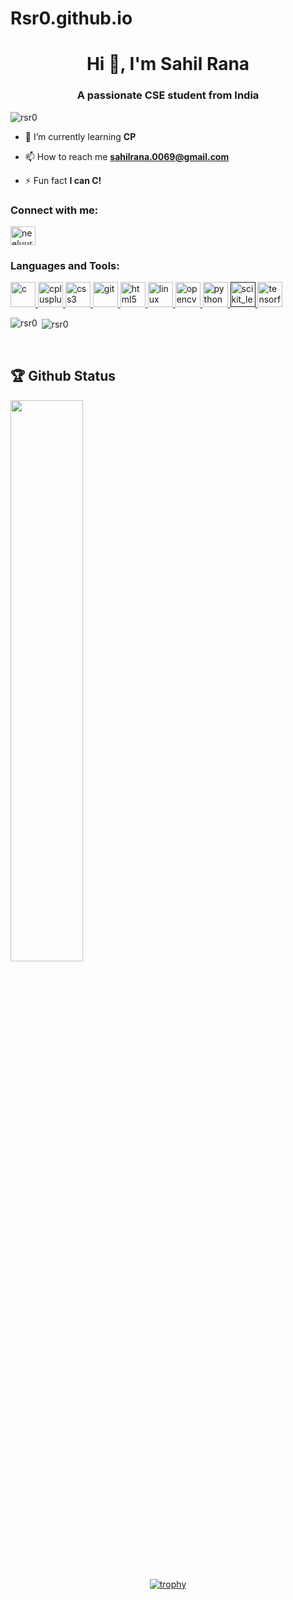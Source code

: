 # Rsr0.github.io

<h1 align="center">Hi 👋, I'm Sahil Rana</h1>
<h3 align="center">A passionate CSE student from India</h3>

<p align="left"> <img src="https://komarev.com/ghpvc/?username=rsr0" alt="rsr0" /> </p>

- 🌱 I’m currently learning **CP**

- 📫 How to reach me **sahilrana.0069@gmail.com**

- ⚡ Fun fact **I can C!**

<p align="left">
<h3 align="left">Connect with me:</h3>
<a href="https://www.leetcode.com/neeluurana" target="blank"><img align="center" src="https://cdn.jsdelivr.net/npm/simple-icons@3.0.1/icons/leetcode.svg" alt="neeluurana" height="30" width="40" /></a>
</p>

<h3 align="left">Languages and Tools:</h3>
<p align="left"> <a href="https://www.cprogramming.com/" target="_blank"> <img src="https://devicons.github.io/devicon/devicon.git/icons/c/c-original.svg" alt="c" width="40" height="40"/> </a> <a href="https://www.w3schools.com/cpp/" target="_blank"> <img src="https://devicons.github.io/devicon/devicon.git/icons/cplusplus/cplusplus-original.svg" alt="cplusplus" width="40" height="40"/> </a> <a href="https://www.w3schools.com/css/" target="_blank"> <img src="https://devicons.github.io/devicon/devicon.git/icons/css3/css3-original-wordmark.svg" alt="css3" width="40" height="40"/> </a> <a href="https://git-scm.com/" target="_blank"> <img src="https://www.vectorlogo.zone/logos/git-scm/git-scm-icon.svg" alt="git" width="40" height="40"/> </a> <a href="https://www.w3.org/html/" target="_blank"> <img src="https://devicons.github.io/devicon/devicon.git/icons/html5/html5-original-wordmark.svg" alt="html5" width="40" height="40"/> </a> <a href="https://www.linux.org/" target="_blank"> <img src="https://devicons.github.io/devicon/devicon.git/icons/linux/linux-original.svg" alt="linux" width="40" height="40"/> </a> <a href="https://opencv.org/" target="_blank"> <img src="https://www.vectorlogo.zone/logos/opencv/opencv-icon.svg" alt="opencv" width="40" height="40"/> </a> <a href="https://www.python.org" target="_blank"> <img src="https://devicons.github.io/devicon/devicon.git/icons/python/python-original.svg" alt="python" width="40" height="40"/> </a> <a href="" target="_blank"> <img src="https://upload.wikimedia.org/wikipedia/commons/0/05/Scikit_learn_logo_small.svg" alt="scikit_learn" width="40" height="40"/> </a> <a href="https://www.tensorflow.org" target="_blank"> <img src="https://www.vectorlogo.zone/logos/tensorflow/tensorflow-icon.svg" alt="tensorflow" width="40" height="40"/> </a> </p>

<p><img align="left" src="https://github-readme-stats.vercel.app/api/top-langs/?username=rsr0&layout=compact" alt="rsr0" /></p>

<p>&nbsp;<img align="center" src="https://github-readme-stats.vercel.app/api?username=rsr0&show_icons=true" alt="rsr0" /></p>
<br>

## 🏆 Github Status

<img  src="https://github-readme-streak-stats.herokuapp.com/?user=Rsr0&theme=dark" width="48%" >
<br>

<div align="center">
  
[![trophy](https://github-profile-trophy.vercel.app/?username=Rsr0&rank=S,AAA,AA,A&theme=juicyfresh&margin-w=15)](https://github.com/ryo-ma/github-profile-trophy)
</div>

